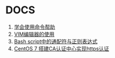 # DOCS
1. [学会使用命令帮助](./X_use_help.html)
2. [VIM编辑器的使用](./X_how_to_use_vim.html)
3. [Bash script中的通配符与正则表达式](./X_wildcard_regular_expression_in_bash_script.html)
1. [CentOS 7 搭建CA认证中心实现https认证](./certificate_authority_for_https.html)
